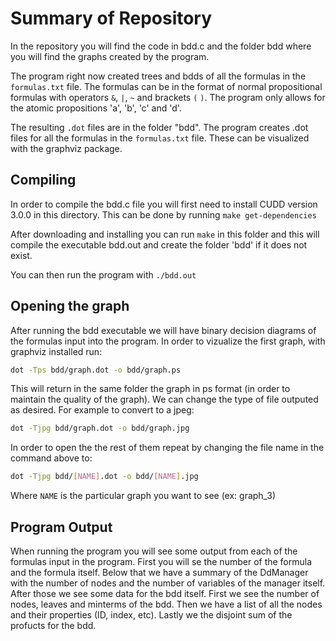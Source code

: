 # Summary of Repository

In the repository you will find the code in bdd.c and the folder bdd where you will find the graphs created by the program.

The program right now created trees and bdds of all the formulas in the `formulas.txt` file. The formulas can be in the format of normal propositional formulas with operators `&`, `|`, `~` and brackets `(` `)`. The program only allows for the atomic propositions 'a', 'b', 'c' and 'd'.

The resulting `.dot` files are in the folder "bdd". The program creates .dot files for all the formulas in the `formulas.txt` file. These can be visualized with the graphviz package.

## Compiling

In order to compile the bdd.c file you will first need to install CUDD version 3.0.0 in this directory. This can be done by running `make get-dependencies`

After downloading and installing you can run `make` in this folder and this will compile the executable bdd.out and create the folder 'bdd' if it does not exist.

You can then run the program with `./bdd.out`

## Opening the graph

After running the bdd executable we will have binary decision diagrams of the formulas input into the program. 
In order to vizualize the first graph, with graphviz installed run:

```bash
dot -Tps bdd/graph.dot -o bdd/graph.ps
```

This will return in the same folder the graph in ps format (in order to maintain the quality of the graph). We can change the type of file outputed as desired. For example to convert to a jpeg:

```bash
dot -Tjpg bdd/graph.dot -o bdd/graph.jpg
```

In order to open the the rest of them repeat by changing the file name in the command above to:

```bash
dot -Tjpg bdd/[NAME].dot -o bdd/[NAME].jpg
```
Where `NAME` is the particular graph you want to see (ex: graph_3)

## Program Output

When running the program you will see some output from each of the formulas input in the program. First you will se the number of the formula and the formula itself. Below that we have a summary of the DdManager with the number of nodes and the number of variables of the manager itself. After those we see some data for the bdd itself. First we see the number of nodes, leaves and minterms of the bdd. Then we have a list of all the nodes and their properties (ID, index, etc). Lastly we the disjoint sum of the profucts for the bdd.